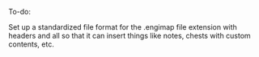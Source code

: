 To-do:

Set up a standardized file format for the .engimap file extension with headers and all so that it can insert things like notes, chests with custom contents, etc. 
